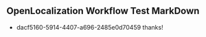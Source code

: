 ## OpenLocalization Workflow Test MarkDown
* dacf5160-5914-4407-a696-2485e0d70459 thanks!

<!--HONumber=Jul16_HO3-->



